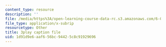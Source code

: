 ```yaml
---
content_type: resource
description: ''
file: /media/https%3A/open-learning-course-data-rc.s3.amazonaws.com/6-00sc-introduction-to-computer-science-and-programming-spring-2011/1d91d9e6aaf656bc94425c8c91929696_A2WFReES8CY.vtt
file_type: application/x-subrip
resourcetype: Other
title: 3play caption file
uid: 1d91d9e6-aaf6-56bc-9442-5c8c91929696
---
```

